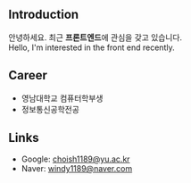 ## Introduction
안녕하세요. 최근 **프론트엔드**에 관심을 갖고 있습니다.<br>
Hello, I'm interested in the front end recently.
## Career
- 영남대학교 컴퓨터학부생
- 정보통신공학전공
## Links
- Google: choish1189@yu.ac.kr
- Naver: windy1189@naver.com 
